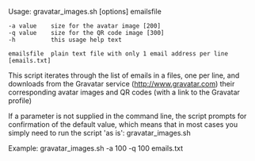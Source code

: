 Usage: gravatar_images.sh [options] emailsfile

    -a value    size for the avatar image [200]
    -q value    size for the QR code image [300]
    -h          this usage help text

    emailsfile  plain text file with only 1 email address per line [emails.txt]

This script iterates through the list of emails in a files, one per line, and
downloads from the Gravatar service (http://www.gravatar.com) their
corresponding avatar images and QR codes (with a link to the Gravatar profile)

If a parameter is not supplied in the command line, the script prompts for
confirmation of the default value, which means that in most cases you simply
need to run the script 'as is':
    gravatar_images.sh

Example:
    gravatar_images.sh -a 100 -q 100 emails.txt
